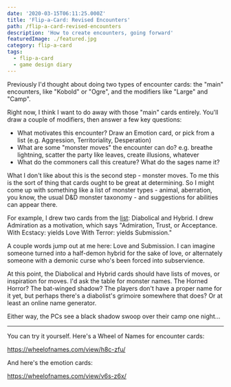 ```yaml
---
date: '2020-03-15T06:11:25.000Z'
title: 'Flip-a-Card: Revised Encounters'
path: /flip-a-card-revised-encounters
description: 'How to create encounters, going forward'
featuredImage: ./featured.jpg
category: flip-a-card
tags:
  - flip-a-card
  - game design diary
---
```

    


Previously I'd thought about doing two types of encounter cards: the "main" encounters, like "Kobold" or "Ogre", and the modifiers like "Large" and "Camp".

Right now, I think I want to do away with those "main" cards entirely. You'll draw a couple of modifiers, then answer a few key questions:

* What motivates this encounter? Draw an Emotion card, or pick from a list (e.g. Aggression, Territoriality, Desperation)
* What are some "monster moves" the encounter can do? e.g. breathe lightning, scatter the party like leaves, create illusions, whatever
* What do the commoners call this creature? What do the sages name it?

What I don't like about this is the second step - monster moves. To me this is the sort of thing that cards ought to be great at determining. So I might come up with something like a list of monster types - animal, aberration, you know, the usual D&D monster taxonomy - and suggestions for abilities can appear there.

For example, I drew two cards from the [list](https://astralfrontier.github.io/flip-a-card/tags/modifier): Diabolical and Hybrid. I drew Admiration as a motivation, which says "Admiration, Trust, or Acceptance. With Ecstacy: yields Love With Terror: yields Submission."

A couple words jump out at me here: Love and Submission. I can imagine someone turned into a half-demon hybrid for the sake of love, or alternately someone with a demonic curse who's been forced into subservience.

At this point, the Diabolical and Hybrid cards should have lists of moves, or inspiration for moves. I'd ask the table for monster names. The Horned Horror? The bat-winged shadow? The players don't have a proper name for it yet, but perhaps there's a diabolist's grimoire somewhere that does? Or at least an online name generator.

Either way, the PCs see a black shadow swoop over their camp one night...

----

You can try it yourself. Here's a Wheel of Names for encounter cards:

https://wheelofnames.com/view/h8c-zfu/

And here's the emotion cards:

https://wheelofnames.com/view/v6s-z6x/




    